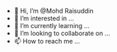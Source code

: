 - 👋 Hi, I’m @Mohd Raisuddin
- 👀 I’m interested in ...
- 🌱 I’m currently learning ...
- 💞️ I’m looking to collaborate on ...
- 📫 How to reach me ...

<!---
Rockrais/Rockrais is a ✨ special ✨ repository because its `README.md` (this file) appears on your GitHub profile.
You can click the Preview link to take a look at your changes.
--->

